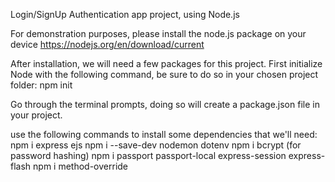 Login/SignUp Authentication app project, using Node.js 

For demonstration purposes, please install the node.js package on your device
https://nodejs.org/en/download/current

After installation, we will need a few packages for this project.
First initialize Node with the following command, be sure to do so in your chosen project folder:
npm init

Go through the terminal prompts, doing so will create a package.json file in your project.

use the following commands to install some dependencies that we'll need:
npm i express ejs
npm i --save-dev nodemon dotenv
npm i bcrypt (for password hashing)
npm i passport passport-local express-session express-flash
npm i method-override
